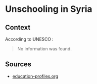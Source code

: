 # Unschooling in Syria

## Context

According to UNESCO :

> No information was found.

## Sources

* [education-profiles.org](https://education-profiles.org/northern-africa-and-western-asia/syrian-arab-republic/~non-state-actors-in-education)

